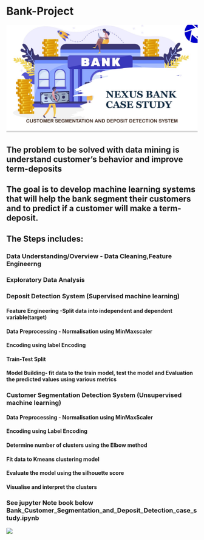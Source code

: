 # Bank-Project
![](Nexux_Bank_Case_Study.jpg)

## The problem to be solved with data mining is understand customer’s behavior and improve term-deposits

## The goal is to develop machine learning systems that will help the bank segment their customers and to predict if a customer will make a term-deposit.

## The Steps includes:
  ### Data Understanding/Overview - Data Cleaning,Feature Engineerng
  ### Exploratory Data Analysis
  ### Deposit Detection System (Supervised machine learning)
   #### Feature Engineering -Split data into independent and dependent variable(target)
   #### Data Preprocessing - Normalisation using MinMaxscaler
   #### Encoding using label Encoding
   #### Train-Test Split
   #### Model Building- fit data to the train model, test the model and Evaluation the predicted values using various metrics
  ### Customer Segmentation Detection System (Unsupervised machine learning)
   #### Data Preprocessing - Normalisation using MinMaxScaler
   #### Encoding using Label Encoding
   #### Determine number of clusters using the Elbow method
   #### Fit data to Kmeans clustering model
   #### Evaluate the model using the silhouette score
   #### Visualise and interpret the clusters

   ### See jupyter Note book below Bank_Customer_Segmentation_and_Deposit_Detection_case_study.ipynb
   ![](Bank_Customer_Segmentation_and_Deposit_Detection_case_study.ipynb)
  
  
